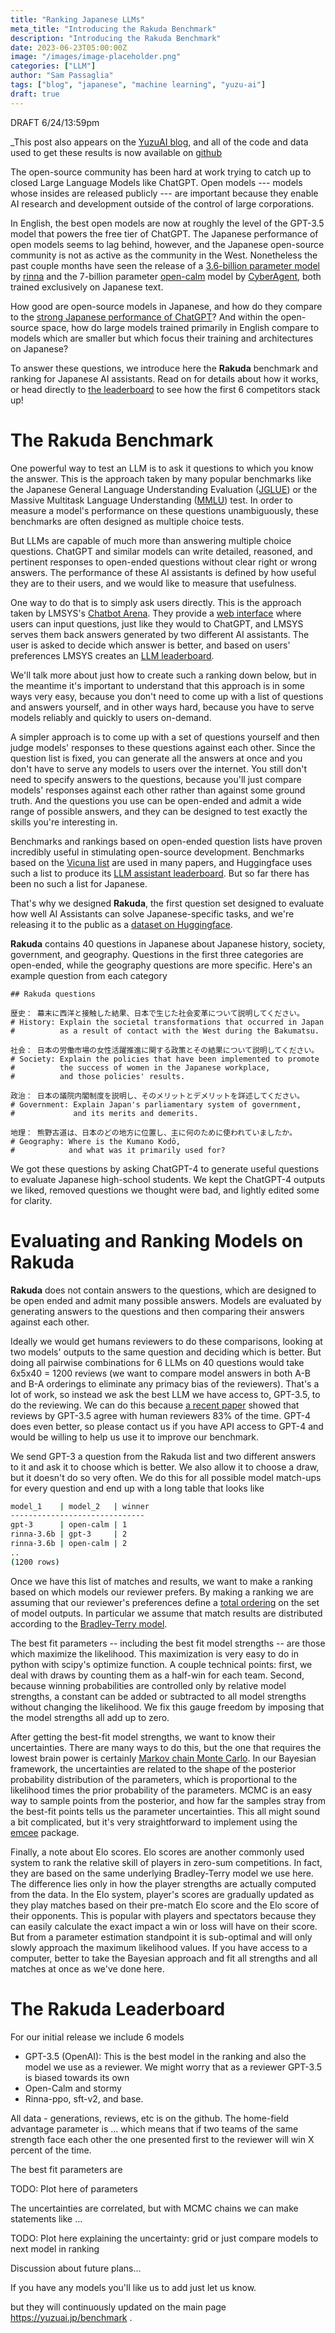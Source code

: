 ```yaml
---
title: "Ranking Japanese LLMs"
meta_title: "Introducing the Rakuda Benchmark"
description: "Introducing the Rakuda Benchmark"
date: 2023-06-23T05:00:00Z
image: "/images/image-placeholder.png"
categories: ["LLM"]
author: "Sam Passaglia"
tags: ["blog", "japanese", "machine learning", "yuzu-ai"]
draft: true
---
```


DRAFT 6/24/13:59pm

 _This post also appears on the [YuzuAI blog](https://yuzuai.jp/), and all of the code and data used to get these results is now available on [github](https://github.com/yuzu-ai/japanese-llm-ranking)

The open-source community has been hard at work trying to catch up to closed Large Language Models like ChatGPT. Open models --- models whose insides are released publicly --- are important because they enable AI research and development outside of the control of large corporations.

In English, the best open models are now at roughly the level of the GPT-3.5 model that powers the free tier of ChatGPT. The Japanese performance of open models seems to lag behind, however, and the Japanese open-source community is not as active as the community in the West. Nonetheless the past couple months have seen the release of a [3.6-billion parameter model](https://huggingface.co/rinna/japanese-gpt-neox-3.6b-instruction-ppo) by [rinna](https://rinna.co.jp/) and the 7-billion parameter [open-calm](https://huggingface.co/cyberagent/open-calm-7b) model by [CyberAgent](https://www.cyberagent.co.jp/), both trained exclusively on Japanese text.

How good are open-source models in Japanese, and how do they compare to the [strong Japanese performance of ChatGPT](https://passaglia.jp/gpt-japanese/)? And within the open-source space, how do large models trained primarily in English compare to models which are smaller but which focus their training and architectures on Japanese?

To answer these questions, we introduce here the **Rakuda** benchmark and ranking for Japanese AI assistants. Read on for details about how it works, or head directly to [the leaderboard](https://yuzuai.jp/benchmark) to see how the first 6 competitors stack up!

# The Rakuda Benchmark

One powerful way to test an LLM is to ask it questions to which you know the answer. This is the approach taken by many popular benchmarks like the Japanese General Language Understanding Evaluation ([JGLUE](https://github.com/yahoojapan/JGLUE)) or the Massive Multitask Language Understanding ([MMLU](https://github.com/hendrycks/test)) test. In order to measure a model's performance on these questions unambiguously, these benchmarks are often designed as multiple choice tests.

But LLMs are capable of much more than answering multiple choice questions. ChatGPT and similar models can write detailed, reasoned, and pertinent responses to open-ended questions without clear right or wrong answers. The performance of these AI assistants is defined by how useful they are to their users, and we would like to measure that usefulness.

One way to do that is to simply ask users directly. This is the approach taken by LMSYS's [Chatbot Arena](https://lmsys.org/blog/2023-05-03-arena/). They provide a [web interface](https://chat.lmsys.org/?arena) where users can input questions, just like they would to ChatGPT, and LMSYS serves them back answers generated by two different AI assistants. The user is asked to decide which answer is better, and based on users' preferences LMSYS creates an [LLM leaderboard](https://chat.lmsys.org/?leaderboard).

We'll talk more about just how to create such a ranking down below, but in the meantime it's important to understand that this approach is in some ways very easy, because you don't need to come up with a list of questions and answers yourself, and in other ways hard, because you have to serve models reliably and quickly to users on-demand.

A simpler approach is to come up with a set of questions yourself and then judge models' responses to these questions against each other. Since the question list is fixed, you can generate all the answers at once and you don't have to serve any models to users over the internet. You still don't need to specify answers to the questions, because you'll just compare models' responses against each other rather than against some ground truth. And the questions you use can be open-ended and admit a wide range of possible answers, and they can be designed to test exactly the skills you're interesting in.

Benchmarks and rankings based on open-ended question lists have proven incredibly useful in stimulating open-source development. Benchmarks based on the [Vicuna list](https://lmsys.org/vicuna_eval/) are used in many papers, and Huggingface uses such a list to produce its [LLM assistant leaderboard](https://huggingface.co/spaces/HuggingFaceH4/human_eval_llm_leaderboard). But so far there has been no such a list for Japanese.

That's why we designed **Rakuda**, the first question set designed to evaluate how well AI Assistants can solve Japanese-specific tasks, and we're releasing it to the public as a [dataset on Huggingface](https://huggingface.co/datasets/yuzuai/rakuda-questions).

**Rakuda** contains 40 questions in Japanese about Japanese history, society, government, and geography. Questions in the first three categories are open-ended, while the geography questions are more specific. Here's an example question from each category

```
## Rakuda questions

歴史： 幕末に西洋と接触した結果、日本で生じた社会変革について説明してください。
# History: Explain the societal transformations that occurred in Japan
#          as a result of contact with the West during the Bakumatsu.

社会： 日本の労働市場の女性活躍推進に関する政策とその結果について説明してください。
# Society: Explain the policies that have been implemented to promote
#          the success of women in the Japanese workplace,
#          and those policies' results.

政治： 日本の議院内閣制度を説明し、そのメリットとデメリットを詳述してください。
# Government: Explain Japan's parliamentary system of government,
#             and its merits and demerits.

地理： 熊野古道は、日本のどの地方に位置し、主に何のために使われていましたか。
# Geography: Where is the Kumano Kodō,
#            and what was it primarily used for?
```

We got these questions by asking ChatGPT-4 to generate useful questions to evaluate Japanese high-school students. We kept the ChatGPT-4 outputs we liked, removed questions we thought were bad, and lightly edited some for clarity.

# Evaluating and Ranking Models on Rakuda

**Rakuda** does not contain answers to the questions, which are designed to be open ended and admit many possible answers. Models are evaluated by generating answers to the questions and then comparing their answers against each other.

Ideally we would get humans reviewers to do these comparisons, looking at two models' outputs to the same question and deciding which is better. But doing all pairwise combinations for 6 LLMs on 40 questions would take 6x5x40 = 1200 reviews (we want to compare model answers in both A-B and B-A orderings to eliminate any primacy bias of the reviewers). That's a lot of work, so instead we ask the best LLM we have access to, GPT-3.5, to do the reviewing. We can do this because [a recent paper](https://arxiv.org/abs/2306.05685) showed that reviews by GPT-3.5 agree with human reviewers 83% of the time. GPT-4 does even better, so please contact us if you have API access to GPT-4 and would be willing to help us use it to improve our benchmark.

We send GPT-3 a question from the Rakuda list and two different answers to it and ask it to choose which is better. We also allow it to choose a draw, but it doesn't do so very often. We do this for all possible model match-ups for every question and end up with a long table that looks like

```bash
model_1    | model_2   | winner
------------------------------
gpt-3      | open-calm | 1
rinna-3.6b | gpt-3     | 2
rinna-3.6b | open-calm | 2
..
(1200 rows)
```


Once we have this list of matches and results, we want to make a ranking based on which models our reviewer prefers. By making a ranking we are assuming that our reviewer's preferences define a [total ordering](https://en.wikipedia.org/wiki/Total_order) on the set of model outputs. In particular we assume that match results are distributed according to the [Bradley-Terry model](https://en.wikipedia.org/wiki/Bradley%E2%80%93Terry_model).


The best fit parameters -- including the best fit model strengths -- are those which maximize the likelihood. This maximization is very easy to do in python with scipy's optimize function. A couple technical points: first, we deal with draws by counting them as a half-win for each team. Second, because winning probabilities are controlled only by relative model strengths, a constant can be added or subtracted to all model strengths without changing the likelihood. We fix this gauge freedom by imposing that the model strengths all add up to zero.

After getting the best-fit model strengths, we want to know their uncertainties. There are many ways to do this, but the one that requires the lowest brain power is certainly [Markov chain Monte Carlo](https://en.wikipedia.org/wiki/Markov_chain_Monte_Carlo). In our Bayesian framework, the uncertainties are related to the shape of the posterior probability distribution of the parameters, which is proportional to the likelihood times the prior probability of the parameters. MCMC is an easy way to sample points from the posterior, and how far the samples stray from the best-fit points tells us the parameter uncertainties. This all might sound a bit complicated, but it's very straightforward to implement using the [emcee](https://emcee.readthedocs.io/en/stable/tutorials/line/) package.

Finally, a note about Elo scores. Elo scores are another commonly used system to rank the relative skill of players in zero-sum competitions. In fact, they are based on the same underlying Bradley-Terry model we use here. The difference lies only in how the player strengths are actually computed from the data. In the Elo system, player's scores are gradually updated as they play matches based on their pre-match Elo score and the Elo score of their opponents. This is popular with players and spectators because they can easily calculate the exact impact a win or loss will have on their score. But from a parameter estimation standpoint it is sub-optimal and will only slowly approach the maximum likelihood values. If you have access to a computer, better to take the Bayesian approach and fit all strengths and all matches at once as we've done here.

# The Rakuda Leaderboard

For our initial release we include 6 models

- GPT-3.5 (OpenAI): This is the best model in the ranking and also the model we use as a reviewer. We might worry that as a reviewer GPT-3.5 is biased towards its own
- Open-Calm and stormy
- Rinna-ppo, sft-v2, and base.

All data - generations, reviews, etc is on the github. The home-field advantage parameter is ... which means that if two teams of the same strength face each other the one presented first to the reviewer will win X percent of the time.

The best fit parameters are

TODO: Plot here of parameters

The uncertainties are correlated, but with MCMC chains we can make statements like ...

TODO: Plot here explaining the uncertainty: grid or just compare models to next model in ranking

Discussion about future plans...

If you have any models you'll like us to add just let us know.

but they will continuously updated on the main page https://yuzuai.jp/benchmark .
